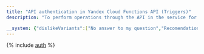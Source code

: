 ```yaml
---
title: "API authentication in Yandex Cloud Functions API (Triggers)"
description: "To perform operations through the API in the service for launching applications without creating virtual machines - Yandex Cloud Functions, you need to obtain an IAM token for the service, federated or Yandex account. The instruction describes the authentication process in the API for launching triggers."

__system: {"dislikeVariants":["No answer to my question","Recomendations didn't help","The content doesn't match title","Other"]}
---
```



{% include [auth](../../../_includes/authentication.md) %}

